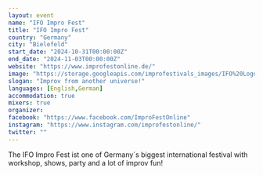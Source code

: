 ```yaml
---
layout: event
name: "IFO Impro Fest"
title: "IFO Impro Fest"
country: "Germany"
city: "Bielefeld"
start_date: "2024-10-31T00:00:00Z"
end_date: "2024-11-03T00:00:00Z"
website: "https://www.improfestonline.de/"
image: "https://storage.googleapis.com/improfestivals_images/IFO%20Logo%20-%20Lena%20Breuer.png"
slogan: "Improv from another universe!"
languages: [English,German]
accommodation: true
mixers: true
organizer: 
facebook: "https://www.facebook.com/ImproFestOnline"
instagram: "https://www.instagram.com/improfestonline/"
twitter: ""
---
```


The IFO Impro Fest ist one of Germany´s biggest international festival with workshop, shows, party and a lot of improv fun!

